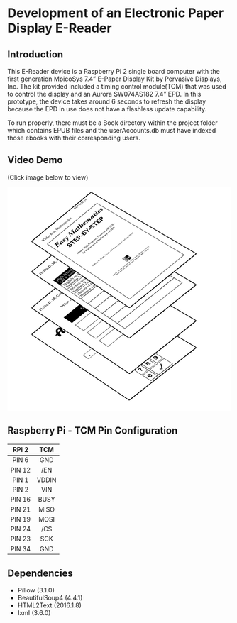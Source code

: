 # Development of an Electronic Paper Display E-Reader

## Introduction

This E-Reader device is a Raspberry Pi 2 single board computer with the first generation MpicoSys 7.4” E-Paper Display Kit by Pervasive Displays, Inc. The kit provided included a timing control module(TCM) that was used to control the display and an Aurora SW074AS182 7.4” EPD. In this prototype, the device takes around 6 seconds to refresh the display because the EPD in use does not have a flashless update capability.

To run properly, there must be a Book directory within the project folder which contains EPUB files and the userAccounts.db must have indexed those ebooks with their corresponding users.

## Video Demo 

(Click image below to view)

[<img src="demo/stacks.png">](demo/demo.webm)

## Raspberry Pi - TCM Pin Configuration

| RPi 2     | TCM     |
| :-------: |:-------:|
| PIN 6     | GND     |
| PIN 12    | /EN     |
| PIN 1     | VDDIN   |
| PIN 2     | VIN     |
| PIN 16    | BUSY    |
| PIN 21    | MISO    |
| PIN 19    | MOSI    |
| PIN 24    | /CS     |
| PIN 23    | SCK     |
| PIN 34    | GND     |

## Dependencies

* Pillow (3.1.0)
* BeautifulSoup4 (4.4.1)
* HTML2Text (2016.1.8)
* lxml (3.6.0)
